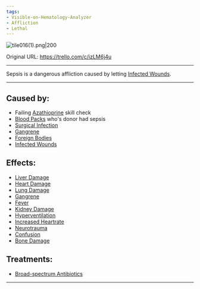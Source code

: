```yaml
---
tags:
- Visible-on-Hematology-Analyzer
- Affliction
- Lethal
---
```


![tile016(1).png\|200](/Blood/Sepsis%20-%20Attachments/6718845db30472d958dd7adb.png)

Original URL: https://trello.com/c/izLM6j4u

---

Sepsis is a dangerous affliction caused by letting [Infected Wounds](../Any%20bodypart/Infected%20Wounds.md).

---

## Caused by:

- Failing [Azathioprine](../Items/Azathioprine.md) skill check
- [Blood Packs](../Items/Blood%20Packs.md) who's donor had sepsis
- [Surgical Infection](../Surgery%20Plus%20Expansion/Surgical%20Infection.md)
- [Gangrene](../Extremities/Gangrene.md)
- [Foreign Bodies](../Any%20bodypart/Foreign%20Bodies.md)
- [Infected Wounds](../Any%20bodypart/Infected%20Wounds.md)

## Effects:

- [Liver Damage](../Torso/Liver%20Damage.md)
- [Heart Damage](../Heart/Heart%20Damage.md)
- [Lung Damage](../Lungs/Lung%20Damage.md)
- [Gangrene](../Extremities/Gangrene.md)
- [Fever](../Symptoms/Fever.md)
- [Kidney Damage](../Torso/Kidney%20Damage.md)
- [Hyperventilation](../Lungs/Hyperventilation.md)
- [Increased Heartrate](../Symptoms/Increased%20Heartrate.md)
- [Neurotrauma](../Head_Brain/Neurotrauma.md)
- [Confusion](../Symptoms/Confusion%201.md)
- [Bone Damage](../Bones/Bone%20Damage.md)

## Treatments:

- [Broad-spectrum Antibiotics](../Items/Broad-spectrum%20Antibiotics.md)

---

